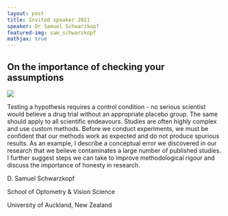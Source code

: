 ```yaml
---
layout: post
title: Invited speaker 2021
speaker: Dr Samuel Schwarzkopf
featured-img: sam_schwarzkopf
mathjax: true
---
```


## On the importance of checking your assumptions

![](https://brainhack-donostia.github.io/assets/img/posts/sam_schwarzkopf.jpg)

Testing a hypothesis requires a control condition - no serious scientist would believe a drug trial without an appropriate placebo group. The same should apply to all scientific endeavours. Studies are often highly complex and use custom methods. Before we conduct experiments, we must be confident that our methods work as expected and do not produce spurious results.  As an example, I describe a conceptual error we discovered in our research that we believe contaminates a large number of published studies. I further suggest steps we can take to improve methodological rigour and discuss the importance of honesty in research.

D. Samuel Schwarzkopf

School of Optometry & Vision Science

University of Auckland, New Zealand
